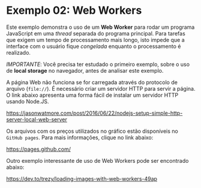 # Exemplo 02: Web Workers

Este exemplo demonstra o uso de um **Web Worker** para rodar um programa JavaScript em uma *thread* separada do programa principal. Para tarefas que exigem um tempo de processamento mais longo, isto impede que a interface com o usuário fique *congelada* enquanto o processamento é realizado. 

*IMPORTANTE*: Você precisa ter estudado o primeiro exemplo, sobre o uso de **local storage** no navegador, antes de analisar este exemplo.

A página Web não funciona se for carregada através do protocolo de arquivo (```file://```). É necessário criar um servidor HTTP para servir a página. O link abaixo apresenta uma forma fácil de instalar um servidor HTTP usando Node.JS.

https://jasonwatmore.com/post/2016/06/22/nodejs-setup-simple-http-server-local-web-server

Os arquivos com os preços utilizados no gráfico estão disponíveis no ```GitHub pages```. Para mais informações, clique no link abaixo:

https://pages.github.com/


Outro exemplo interessante de uso de Web Workers pode ser encontrado abaixo:

https://dev.to/trezy/loading-images-with-web-workers-49ap
